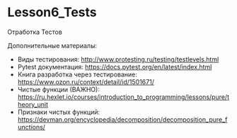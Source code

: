 # Lesson6_Tests
Отработка Тестов

Дополнительные материалы:

* Виды тестирования: http://www.protesting.ru/testing/testlevels.html
* Рytest документация: https://docs.pytest.org/en/latest/index.html
* Книга разработка через тестирование: https://www.ozon.ru/context/detail/id/1501671/
* Чистые функции (ВАЖНО): https://ru.hexlet.io/courses/introduction_to_programming/lessons/pure/theory_unit
* Признаки чистых функций: https://devman.org/encyclopedia/decomposition/decomposition_pure_functions/